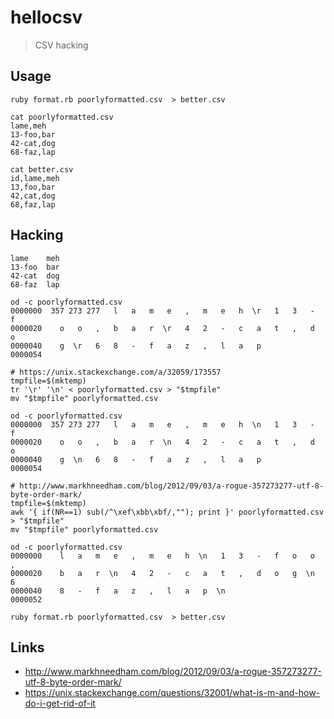 # hellocsv
>CSV hacking

## Usage

```
ruby format.rb poorlyformatted.csv  > better.csv

cat poorlyformatted.csv
lame,meh
13-foo,bar
42-cat,dog
68-faz,lap

cat better.csv
id,lame,meh
13,foo,bar
42,cat,dog
68,faz,lap
```



## Hacking

```
lame	meh
13-foo	bar
42-cat	dog
68-faz	lap
```

```
od -c poorlyformatted.csv
0000000  357 273 277   l   a   m   e   ,   m   e   h  \r   1   3   -   f
0000020    o   o   ,   b   a   r  \r   4   2   -   c   a   t   ,   d   o
0000040    g  \r   6   8   -   f   a   z   ,   l   a   p                
0000054

# https://unix.stackexchange.com/a/32059/173557
tmpfile=$(mktemp)
tr '\r' '\n' < poorlyformatted.csv > "$tmpfile"
mv "$tmpfile" poorlyformatted.csv

od -c poorlyformatted.csv
0000000  357 273 277   l   a   m   e   ,   m   e   h  \n   1   3   -   f
0000020    o   o   ,   b   a   r  \n   4   2   -   c   a   t   ,   d   o
0000040    g  \n   6   8   -   f   a   z   ,   l   a   p                
0000054

# http://www.markhneedham.com/blog/2012/09/03/a-rogue-357273277-utf-8-byte-order-mark/
tmpfile=$(mktemp)
awk '{ if(NR==1) sub(/^\xef\xbb\xbf/,""); print }' poorlyformatted.csv > "$tmpfile"
mv "$tmpfile" poorlyformatted.csv

od -c poorlyformatted.csv
0000000    l   a   m   e   ,   m   e   h  \n   1   3   -   f   o   o   ,
0000020    b   a   r  \n   4   2   -   c   a   t   ,   d   o   g  \n   6
0000040    8   -   f   a   z   ,   l   a   p  \n                        
0000052

ruby format.rb poorlyformatted.csv  > better.csv
```

## Links

* http://www.markhneedham.com/blog/2012/09/03/a-rogue-357273277-utf-8-byte-order-mark/
* https://unix.stackexchange.com/questions/32001/what-is-m-and-how-do-i-get-rid-of-it
